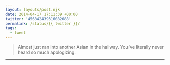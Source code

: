 ```yaml
---
layout: layouts/post.njk
date: 2014-04-17 17:11:39 +00:00
twitter: '456842439316082688'
permalink: /status/{{ twitter }}/
tags: 
  - tweet
---
```


> Almost just ran into another Asian in the hallway. You've literally never heard so much apologizing.

---
